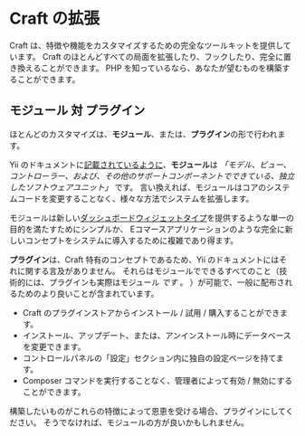 # Craft の拡張

Craft は、特徴や機能をカスタマイズするための完全なツールキットを提供しています。 Craft のほとんどすべての局面を拡張したり、フックしたり、完全に置き換えることができます。 PHP を知っているなら、あなたが望むものを構築することができます。

## モジュール 対 プラグイン

ほとんどのカスタマイズは、**モジュール**、または、**プラグイン**の形で行われます。

Yii のドキュメントに[記載されているように](https://www.yiiframework.com/doc/guide/2.0/en/structure-modules)、**モジュール**は _「モデル、ビュー、コントローラー、および、その他のサポートコンポーネントでできている、独立したソフトウェアユニット」_ です。 言い換えれば、モジュールはコアのシステムコードを変更することなく、様々な方法でシステムを拡張します。

モジュールは新しい[ダッシュボードウィジェットタイプ](widget-types.md)を提供するような単一の目的を満たすためにシンプルか、 Eコマースアプリケーションのような完全に新しいコンセプトをシステムに導入するために複雑であり得ます。

**プラグイン**は、Craft 特有のコンセプトであるため、Yii のドキュメントにはそれに関する言及がありません。 それらはモジュールでできるすべてのこと（技術的には、プラグインも実際はモジュール _です_ 。 ）が可能で、一般に配布されるためのより良いことが含まれています。

- Craft のプラグインストアからインストール / 試用 / 購入することができます。
- インストール、アップデート、または、アンインストール時にデータベースを変更できます。
- コントロールパネルの「設定」セクション内に独自の設定ページを持てます。
- Composer コマンドを実行することなく、管理者によって有効 / 無効にすることができます。

構築したいものがこれらの特徴によって恩恵を受ける場合、プラグインにしてください。 そうでなければ、モジュールの方が良いかもしれません。
